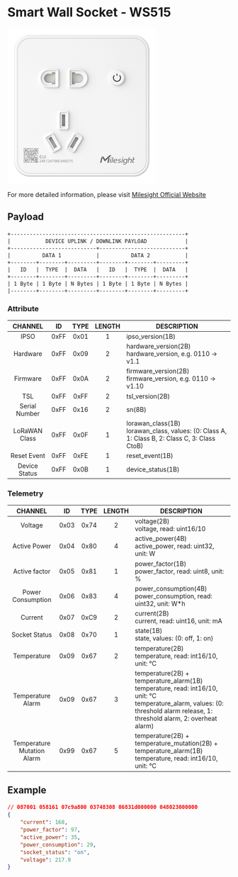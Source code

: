 # Smart Wall Socket - WS515

![WS515](ws515.png)

For more detailed information, please visit [Milesight Official Website](https://www.milesight.com/iot/product/lorawan-sensor/ws51x)

## Payload

```
+-------------------------------------------------------+
|           DEVICE UPLINK / DOWNLINK PAYLOAD            |
+---------------------------+---------------------------+
|          DATA 1           |          DATA 2           |
+--------+--------+---------+--------+--------+---------+
|   ID   |  TYPE  |  DATA   |   ID   |  TYPE  |  DATA   |
+--------+--------+---------+--------+--------+---------+
| 1 Byte | 1 Byte | N Bytes | 1 Byte | 1 Byte | N Bytes |
|--------+--------+---------+--------+--------+---------+
```

### Attribute

|    CHANNEL    |  ID  | TYPE | LENGTH | DESCRIPTION                                                                                       |
| :-----------: | :--: | :--: | :----: | ------------------------------------------------------------------------------------------------ |
|     IPSO      | 0xFF | 0x01 |   1    | ipso_version(1B)                                                                                 |
|   Hardware    | 0xFF | 0x09 |   2    | hardware_version(2B)<br/>hardware_version, e.g. 0110 -> v1.1                                     |
|   Firmware    | 0xFF | 0x0A |   2    | firmware_version(2B)<br/>firmware_version, e.g. 0110 -> v1.10                                    |
|      TSL      | 0xFF | 0xFF |   2    | tsl_version(2B)                                                                                  |
| Serial Number | 0xFF | 0x16 |   2    | sn(8B)                                                                                           |
| LoRaWAN Class | 0xFF | 0x0F |   1    | lorawan_class(1B)<br/>lorawan_class, values: (0: Class A, 1: Class B, 2: Class C, 3: Class CtoB) |
|  Reset Event  | 0xFF | 0xFE |   1    | reset_event(1B)                                                                                  |
| Device Status | 0xFF | 0x0B |   1    | device_status(1B)                                                                                |

### Telemetry

|          CHANNEL           |  ID  | TYPE | LENGTH | DESCRIPTION                                                                                                                                                                          |
| :------------------------: | :--: | :--: | :----: | ------------------------------------------------------------------------------------------------------------------------------------------------------------------------------------ |
|          Voltage           | 0x03 | 0x74 |   2    | voltage(2B)<br/>voltage, read: uint16/10                                                                                                                                             |
|        Active Power        | 0x04 | 0x80 |   4    | active_power(4B)<br/>active_power, read: uint32, unit: W                                                                                                                             |
|       Active factor        | 0x05 | 0x81 |   1    | power_factor(1B)<br/>power_factor, read: uint8, unit: %                                                                                                                              |
|     Power Consumption      | 0x06 | 0x83 |   4    | power_consumption(4B)<br/>power_consumption, read: uint32, unit: W\*h                                                                                                                |
|          Current           | 0x07 | 0xC9 |   2    | current(2B)<br/>current, read: uint16, unit: mA                                                                                                                                      |
|       Socket Status        | 0x08 | 0x70 |   1    | state(1B)<br/>state, values: (0: off, 1: on)                                                                                                                                         |
|        Temperature         | 0x09 | 0x67 |   2    | temperature(2B)<br/>temperature, read: int16/10, unit: °C                                                                                                                            |
|     Temperature Alarm      | 0x09 | 0x67 |   3    | temperature(2B) + temperature_alarm(1B)<br/>temperature, read: int16/10, unit: °C<br/>temperature_alarm, values: (0: threshold alarm release, 1: threshold alarm, 2: overheat alarm) |
| Temperature Mutation Alarm | 0x99 | 0x67 |   5    | temperature(2B) + temperature_mutation(2B) + temperature_alarm(1B)<br/>temperature, read: int16/10, unit: °C                                                                         |

## Example

```json
// 087001 058161 07c9a800 03748308 06831d000000 048023000000
{
    "current": 168,
    "power_factor": 97,
    "active_power": 35,
    "power_consumption": 29,
    "socket_status": "on",
    "voltage": 217.9
}
```

